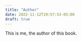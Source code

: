 ```yaml
---
title: "Author"
date: 2022-11-12T19:57:53-05:00
draft: true
---
```


 This is me, the author of this book.